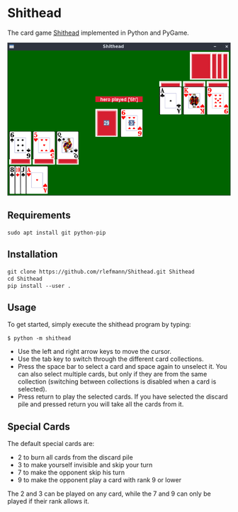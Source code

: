 # Shithead

The card game [Shithead](https://en.wikipedia.org/wiki/Shithead_(card_game)) implemented in Python and PyGame.

![IMAGE](doc/img/screenshot.png)

## Requirements

```
sudo apt install git python-pip
```

## Installation


```
git clone https://github.com/rlefmann/Shithead.git Shithead
cd Shithead
pip install --user .
```

## Usage

To get started, simply execute the shithead program by typing:

```
$ python -m shithead
```

* Use the left and right arrow keys to move the cursor.
* Use the tab key to switch through the different card collections.
* Press the space bar to select a card and space again to unselect it. You can also select multiple cards, but only if they are from the same collection (switching between collections is disabled when a card is selected).
* Press return to play the selected cards. If you have selected the discard pile and pressed return you will take all the cards from it.

## Special Cards

The default special cards are:

* 2 to burn all cards from the discard pile
* 3 to make yourself invisible and skip your turn
* 7 to make the opponent skip his turn
* 9 to make the opponent play a card with rank 9 or lower

The 2 and 3 can be played on any card, while the 7 and 9 can only be played
if their rank allows it.
